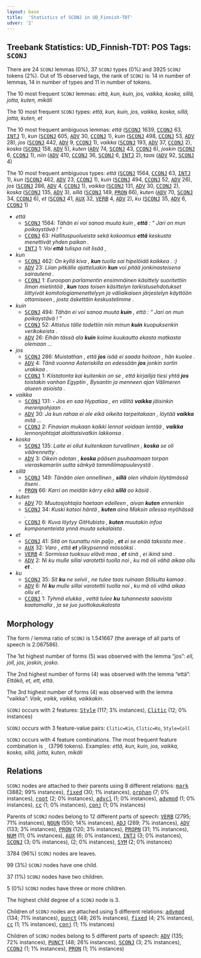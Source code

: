 ```yaml
---
layout: base
title:  'Statistics of SCONJ in UD_Finnish-TDT'
udver: '2'
---
```


## Treebank Statistics: UD_Finnish-TDT: POS Tags: `SCONJ`

There are 24 `SCONJ` lemmas (0%), 37 `SCONJ` types (0%) and 3925 `SCONJ` tokens (2%).
Out of 15 observed tags, the rank of `SCONJ` is: 14 in number of lemmas, 14 in number of types and 11 in number of tokens.

The 10 most frequent `SCONJ` lemmas: <em>että, kun, kuin, jos, vaikka, koska, sillä, jotta, kuten, mikäli</em>

The 10 most frequent `SCONJ` types:  <em>että, kun, kuin, jos, vaikka, koska, sillä, jotta, kuten, et</em>

The 10 most frequent ambiguous lemmas: <em>että</em> (<tt><a href="fi_tdt-pos-SCONJ.html">SCONJ</a></tt> 1639, <tt><a href="fi_tdt-pos-CCONJ.html">CCONJ</a></tt> 63, <tt><a href="fi_tdt-pos-INTJ.html">INTJ</a></tt> 1), <em>kun</em> (<tt><a href="fi_tdt-pos-SCONJ.html">SCONJ</a></tt> 605, <tt><a href="fi_tdt-pos-ADV.html">ADV</a></tt> 30, <tt><a href="fi_tdt-pos-CCONJ.html">CCONJ</a></tt> 1), <em>kuin</em> (<tt><a href="fi_tdt-pos-SCONJ.html">SCONJ</a></tt> 498, <tt><a href="fi_tdt-pos-CCONJ.html">CCONJ</a></tt> 53, <tt><a href="fi_tdt-pos-ADV.html">ADV</a></tt> 28), <em>jos</em> (<tt><a href="fi_tdt-pos-SCONJ.html">SCONJ</a></tt> 442, <tt><a href="fi_tdt-pos-ADV.html">ADV</a></tt> 9, <tt><a href="fi_tdt-pos-CCONJ.html">CCONJ</a></tt> 1), <em>vaikka</em> (<tt><a href="fi_tdt-pos-SCONJ.html">SCONJ</a></tt> 193, <tt><a href="fi_tdt-pos-ADV.html">ADV</a></tt> 37, <tt><a href="fi_tdt-pos-CCONJ.html">CCONJ</a></tt> 2), <em>koska</em> (<tt><a href="fi_tdt-pos-SCONJ.html">SCONJ</a></tt> 158, <tt><a href="fi_tdt-pos-ADV.html">ADV</a></tt> 5), <em>kuten</em> (<tt><a href="fi_tdt-pos-ADV.html">ADV</a></tt> 74, <tt><a href="fi_tdt-pos-SCONJ.html">SCONJ</a></tt> 43, <tt><a href="fi_tdt-pos-CCONJ.html">CCONJ</a></tt> 6), <em>joskin</em> (<tt><a href="fi_tdt-pos-SCONJ.html">SCONJ</a></tt> 6, <tt><a href="fi_tdt-pos-CCONJ.html">CCONJ</a></tt> 1), <em>niin</em> (<tt><a href="fi_tdt-pos-ADV.html">ADV</a></tt> 410, <tt><a href="fi_tdt-pos-CCONJ.html">CCONJ</a></tt> 36, <tt><a href="fi_tdt-pos-SCONJ.html">SCONJ</a></tt> 6, <tt><a href="fi_tdt-pos-INTJ.html">INTJ</a></tt> 2), <em>taas</em> (<tt><a href="fi_tdt-pos-ADV.html">ADV</a></tt> 92, <tt><a href="fi_tdt-pos-SCONJ.html">SCONJ</a></tt> 4)

The 10 most frequent ambiguous types:  <em>että</em> (<tt><a href="fi_tdt-pos-SCONJ.html">SCONJ</a></tt> 1564, <tt><a href="fi_tdt-pos-CCONJ.html">CCONJ</a></tt> 63, <tt><a href="fi_tdt-pos-INTJ.html">INTJ</a></tt> 1), <em>kun</em> (<tt><a href="fi_tdt-pos-SCONJ.html">SCONJ</a></tt> 462, <tt><a href="fi_tdt-pos-ADV.html">ADV</a></tt> 23, <tt><a href="fi_tdt-pos-CCONJ.html">CCONJ</a></tt> 1), <em>kuin</em> (<tt><a href="fi_tdt-pos-SCONJ.html">SCONJ</a></tt> 494, <tt><a href="fi_tdt-pos-CCONJ.html">CCONJ</a></tt> 52, <tt><a href="fi_tdt-pos-ADV.html">ADV</a></tt> 26), <em>jos</em> (<tt><a href="fi_tdt-pos-SCONJ.html">SCONJ</a></tt> 286, <tt><a href="fi_tdt-pos-ADV.html">ADV</a></tt> 4, <tt><a href="fi_tdt-pos-CCONJ.html">CCONJ</a></tt> 1), <em>vaikka</em> (<tt><a href="fi_tdt-pos-SCONJ.html">SCONJ</a></tt> 131, <tt><a href="fi_tdt-pos-ADV.html">ADV</a></tt> 30, <tt><a href="fi_tdt-pos-CCONJ.html">CCONJ</a></tt> 2), <em>koska</em> (<tt><a href="fi_tdt-pos-SCONJ.html">SCONJ</a></tt> 135, <tt><a href="fi_tdt-pos-ADV.html">ADV</a></tt> 3), <em>sillä</em> (<tt><a href="fi_tdt-pos-SCONJ.html">SCONJ</a></tt> 149, <tt><a href="fi_tdt-pos-PRON.html">PRON</a></tt> 66), <em>kuten</em> (<tt><a href="fi_tdt-pos-ADV.html">ADV</a></tt> 70, <tt><a href="fi_tdt-pos-SCONJ.html">SCONJ</a></tt> 34, <tt><a href="fi_tdt-pos-CCONJ.html">CCONJ</a></tt> 6), <em>et</em> (<tt><a href="fi_tdt-pos-SCONJ.html">SCONJ</a></tt> 41, <tt><a href="fi_tdt-pos-AUX.html">AUX</a></tt> 32, <tt><a href="fi_tdt-pos-VERB.html">VERB</a></tt> 4, <tt><a href="fi_tdt-pos-ADV.html">ADV</a></tt> 2), <em>ku</em> (<tt><a href="fi_tdt-pos-SCONJ.html">SCONJ</a></tt> 35, <tt><a href="fi_tdt-pos-ADV.html">ADV</a></tt> 6, <tt><a href="fi_tdt-pos-CCONJ.html">CCONJ</a></tt> 1)


* <em>että</em>
  * <tt><a href="fi_tdt-pos-SCONJ.html">SCONJ</a></tt> 1564: <em>Tähän ei voi sanoa muuta kuin , <b>että</b> : “ Jari on mun poikaystävä ! ”</em>
  * <tt><a href="fi_tdt-pos-CCONJ.html">CCONJ</a></tt> 63: <em>Hallituspuolueista sekä kokoomus <b>että</b> keskusta menettivät yhden paikan .</em>
  * <tt><a href="fi_tdt-pos-INTJ.html">INTJ</a></tt> 1: <em>Voi <b>että</b> tulispa niit lisää ,</em>
* <em>kun</em>
  * <tt><a href="fi_tdt-pos-SCONJ.html">SCONJ</a></tt> 462: <em>On kyllä kiva , <b>kun</b> tuolla sai hipelöidä kaikkea . :)</em>
  * <tt><a href="fi_tdt-pos-ADV.html">ADV</a></tt> 23: <em>Liian pitkälle ajatteluakin <b>kun</b> voi pitää jonkinasteisena sairautena .</em>
  * <tt><a href="fi_tdt-pos-CCONJ.html">CCONJ</a></tt> 1: <em>Euroopan parlamentin ensimmäinen käsittely suoritettiin ilman mietintöä , <b>kun</b> taas toisen käsittelyn tarkistusehdotukset liittyivät komitologiamenettelyyn ja väliaikaisen järjestelyn käyttöön ottamiseen , josta äskettäin keskustelimme .</em>
* <em>kuin</em>
  * <tt><a href="fi_tdt-pos-SCONJ.html">SCONJ</a></tt> 494: <em>Tähän ei voi sanoa muuta <b>kuin</b> , että : “ Jari on mun poikaystävä ! ”</em>
  * <tt><a href="fi_tdt-pos-CCONJ.html">CCONJ</a></tt> 52: <em>Altistus tälle todettiin niin minun <b>kuin</b> kuopuksenkin verikokeista .</em>
  * <tt><a href="fi_tdt-pos-ADV.html">ADV</a></tt> 26: <em>Eihän tässä ala <b>kuin</b> kolme kuukautta ekasta matkasta olemaan ...</em>
* <em>jos</em>
  * <tt><a href="fi_tdt-pos-SCONJ.html">SCONJ</a></tt> 286: <em>Muistathan , että <b>jos</b> isää ei saada hoitoon , hän kuolee .</em>
  * <tt><a href="fi_tdt-pos-ADV.html">ADV</a></tt> 4: <em>Tänä vuonna Asteriskilla on edessään <b>jos</b> jonkin sortin urakkaa .</em>
  * <tt><a href="fi_tdt-pos-CCONJ.html">CCONJ</a></tt> 1: <em>Kiistatonta kai kuitenkin on se , että kirjailija tiesi yhtä <b>jos</b> toistakin vanhan Egyptin , Bysantin ja menneen ajan Välimeren alueen asioista .</em>
* <em>vaikka</em>
  * <tt><a href="fi_tdt-pos-SCONJ.html">SCONJ</a></tt> 131: <em>- Jos en saa Hypatiaa , en välitä <b>vaikka</b> jäisinkin merenpohjaan .</em>
  * <tt><a href="fi_tdt-pos-ADV.html">ADV</a></tt> 30: <em>Ja kun rahaa ei ole eikä oikeita tarpeitakaan , löytää <b>vaikka</b> mitä ...</em>
  * <tt><a href="fi_tdt-pos-CCONJ.html">CCONJ</a></tt> 2: <em>Finavian mukaan kaikki lennot voidaan lentää , <b>vaikka</b> lennonjohtajat aloittaisivatkin lakkonsa .</em>
* <em>koska</em>
  * <tt><a href="fi_tdt-pos-SCONJ.html">SCONJ</a></tt> 135: <em>Laite ei ollut kuitenkaan turvallinen , <b>koska</b> se oli väärennetty .</em>
  * <tt><a href="fi_tdt-pos-ADV.html">ADV</a></tt> 3: <em>Oikein odotan , <b>koska</b> pääsen puuhaamaan torpan vieraskamariin uutta sänkyä tammiliimapuulevystä .</em>
* <em>sillä</em>
  * <tt><a href="fi_tdt-pos-SCONJ.html">SCONJ</a></tt> 149: <em>Tänään olen onnellinen , <b>sillä</b> olen vihdoin löytämässä itseni .</em>
  * <tt><a href="fi_tdt-pos-PRON.html">PRON</a></tt> 66: <em>Karri on meidän kärry eikä <b>sillä</b> oo käsiä .</em>
* <em>kuten</em>
  * <tt><a href="fi_tdt-pos-ADV.html">ADV</a></tt> 70: <em>Muutosjohtajia haetaan edelleen , aivan <b>kuten</b> ennenkin</em>
  * <tt><a href="fi_tdt-pos-SCONJ.html">SCONJ</a></tt> 34: <em>Kuski katsoi häntä , <b>kuten</b> aina Maksin ollessa myöhässä .</em>
  * <tt><a href="fi_tdt-pos-CCONJ.html">CCONJ</a></tt> 6: <em>Kuva löytyy GitHubista , <b>kuten</b> muutakin infoa komponenteista ynnä muuta sekalaista .</em>
* <em>et</em>
  * <tt><a href="fi_tdt-pos-SCONJ.html">SCONJ</a></tt> 41: <em>Sitä on tuunattu niin paljo , <b>et</b> ei se enää taksista mee .</em>
  * <tt><a href="fi_tdt-pos-AUX.html">AUX</a></tt> 32: <em>Varo , että <b>et</b> ylikypsennä mössöksi .</em>
  * <tt><a href="fi_tdt-pos-VERB.html">VERB</a></tt> 4: <em>Sormissa tuoksuu elävä maa , <b>et</b> sinä , ei ikinä sinä .</em>
  * <tt><a href="fi_tdt-pos-ADV.html">ADV</a></tt> 2: <em>Ni ku mulle sillai varotettii tuolla noi , ku mä oli vähä aikaa ollu <b>et</b> .</em>
* <em>ku</em>
  * <tt><a href="fi_tdt-pos-SCONJ.html">SCONJ</a></tt> 35: <em>Sit <b>ku</b> ne selvii , ne tulee taas ruinaan Stilsulta kamaa .</em>
  * <tt><a href="fi_tdt-pos-ADV.html">ADV</a></tt> 6: <em>Ni <b>ku</b> mulle sillai varotettii tuolla noi , ku mä oli vähä aikaa ollu et .</em>
  * <tt><a href="fi_tdt-pos-CCONJ.html">CCONJ</a></tt> 1: <em>Tyhmä elukka , vettä tulee <b>ku</b> tuhannesta saavista kaatamalla , ja se juo juottokaukalosta</em>

## Morphology

The form / lemma ratio of `SCONJ` is 1.541667 (the average of all parts of speech is 2.067586).

The 1st highest number of forms (5) was observed with the lemma “jos”: <em>ell, joll, jos, joskin, josko</em>.

The 2nd highest number of forms (4) was observed with the lemma “että”: <em>Ettäkö, et, ett, että</em>.

The 3rd highest number of forms (4) was observed with the lemma “vaikka”: <em>Vaik, vaikk, vaikka, vaikkakin</em>.

`SCONJ` occurs with 2 features: <tt><a href="fi_tdt-feat-Style.html">Style</a></tt> (117; 3% instances), <tt><a href="fi_tdt-feat-Clitic.html">Clitic</a></tt> (12; 0% instances)

`SCONJ` occurs with 3 feature-value pairs: `Clitic=Kin`, `Clitic=Ko`, `Style=Coll`

`SCONJ` occurs with 4 feature combinations.
The most frequent feature combination is `_` (3796 tokens).
Examples: <em>että, kun, kuin, jos, vaikka, koska, sillä, jotta, kuten, mikäli</em>


## Relations

`SCONJ` nodes are attached to their parents using 8 different relations: <tt><a href="fi_tdt-dep-mark.html">mark</a></tt> (3882; 99% instances), <tt><a href="fi_tdt-dep-fixed.html">fixed</a></tt> (30; 1% instances), <tt><a href="fi_tdt-dep-orphan.html">orphan</a></tt> (7; 0% instances), <tt><a href="fi_tdt-dep-root.html">root</a></tt> (2; 0% instances), <tt><a href="fi_tdt-dep-advcl.html">advcl</a></tt> (1; 0% instances), <tt><a href="fi_tdt-dep-advmod.html">advmod</a></tt> (1; 0% instances), <tt><a href="fi_tdt-dep-cc.html">cc</a></tt> (1; 0% instances), <tt><a href="fi_tdt-dep-conj.html">conj</a></tt> (1; 0% instances)

Parents of `SCONJ` nodes belong to 12 different parts of speech: <tt><a href="fi_tdt-pos-VERB.html">VERB</a></tt> (2795; 71% instances), <tt><a href="fi_tdt-pos-NOUN.html">NOUN</a></tt> (550; 14% instances), <tt><a href="fi_tdt-pos-ADJ.html">ADJ</a></tt> (269; 7% instances), <tt><a href="fi_tdt-pos-ADV.html">ADV</a></tt> (133; 3% instances), <tt><a href="fi_tdt-pos-PRON.html">PRON</a></tt> (120; 3% instances), <tt><a href="fi_tdt-pos-PROPN.html">PROPN</a></tt> (31; 1% instances), <tt><a href="fi_tdt-pos-NUM.html">NUM</a></tt> (11; 0% instances), <tt><a href="fi_tdt-pos-AUX.html">AUX</a></tt> (6; 0% instances), <tt><a href="fi_tdt-pos-INTJ.html">INTJ</a></tt> (3; 0% instances), <tt><a href="fi_tdt-pos-SCONJ.html">SCONJ</a></tt> (3; 0% instances),  (2; 0% instances), <tt><a href="fi_tdt-pos-SYM.html">SYM</a></tt> (2; 0% instances)

3784 (96%) `SCONJ` nodes are leaves.

99 (3%) `SCONJ` nodes have one child.

37 (1%) `SCONJ` nodes have two children.

5 (0%) `SCONJ` nodes have three or more children.

The highest child degree of a `SCONJ` node is 3.

Children of `SCONJ` nodes are attached using 5 different relations: <tt><a href="fi_tdt-dep-advmod.html">advmod</a></tt> (134; 71% instances), <tt><a href="fi_tdt-dep-punct.html">punct</a></tt> (48; 26% instances), <tt><a href="fi_tdt-dep-fixed.html">fixed</a></tt> (4; 2% instances), <tt><a href="fi_tdt-dep-cc.html">cc</a></tt> (1; 1% instances), <tt><a href="fi_tdt-dep-conj.html">conj</a></tt> (1; 1% instances)

Children of `SCONJ` nodes belong to 5 different parts of speech: <tt><a href="fi_tdt-pos-ADV.html">ADV</a></tt> (135; 72% instances), <tt><a href="fi_tdt-pos-PUNCT.html">PUNCT</a></tt> (48; 26% instances), <tt><a href="fi_tdt-pos-SCONJ.html">SCONJ</a></tt> (3; 2% instances), <tt><a href="fi_tdt-pos-CCONJ.html">CCONJ</a></tt> (1; 1% instances), <tt><a href="fi_tdt-pos-PRON.html">PRON</a></tt> (1; 1% instances)

